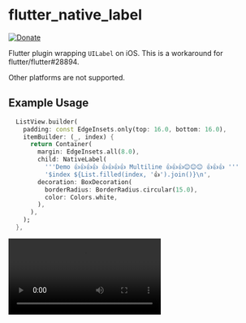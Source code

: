# flutter_native_label

[![Donate](https://img.shields.io/badge/Donate-PayPal-green.svg)](https://www.paypal.com/donate/?cmd=_s-xclick&hosted_button_id=T95X77SLUMNBY)

Flutter plugin wrapping `UILabel` on iOS. This is a workaround for flutter/flutter#28894.

Other platforms are not supported.

## Example Usage

```dart
  ListView.builder(
    padding: const EdgeInsets.only(top: 16.0, bottom: 16.0),
    itemBuilder: (_, index) {
      return Container(
        margin: EdgeInsets.all(8.0),
        child: NativeLabel(
          '''Demo 👍👍👍👍 👍👍👍👍 Multiline 👍👍👍😊😊😊 👍👍👍 '''
          '$index ${List.filled(index, '👍').join()}\n',
        decoration: BoxDecoration(
          borderRadius: BorderRadius.circular(15.0),
          color: Colors.white,
        ),
      ),
    );
  },
```

<video src="https://user-images.githubusercontent.com/394889/165588110-15dbaca8-8d92-466a-8416-fa05e560732b.mov">
